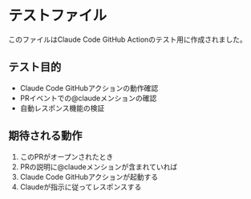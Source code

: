 # テストファイル

このファイルはClaude Code GitHub Actionのテスト用に作成されました。

## テスト目的
- Claude Code GitHubアクションの動作確認
- PRイベントでの@claudeメンションの確認
- 自動レスポンス機能の検証

## 期待される動作
1. このPRがオープンされたとき
2. PRの説明に@claudeメンションが含まれていれば
3. Claude Code GitHubアクションが起動する
4. Claudeが指示に従ってレスポンスする
